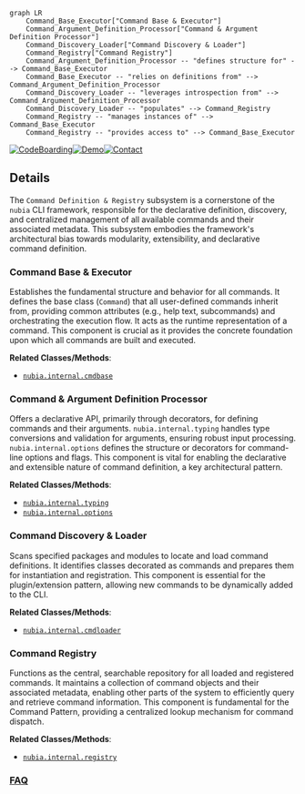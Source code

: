 ```mermaid
graph LR
    Command_Base_Executor["Command Base & Executor"]
    Command_Argument_Definition_Processor["Command & Argument Definition Processor"]
    Command_Discovery_Loader["Command Discovery & Loader"]
    Command_Registry["Command Registry"]
    Command_Argument_Definition_Processor -- "defines structure for" --> Command_Base_Executor
    Command_Base_Executor -- "relies on definitions from" --> Command_Argument_Definition_Processor
    Command_Discovery_Loader -- "leverages introspection from" --> Command_Argument_Definition_Processor
    Command_Discovery_Loader -- "populates" --> Command_Registry
    Command_Registry -- "manages instances of" --> Command_Base_Executor
    Command_Registry -- "provides access to" --> Command_Base_Executor
```

[![CodeBoarding](https://img.shields.io/badge/Generated%20by-CodeBoarding-9cf?style=flat-square)](https://github.com/CodeBoarding/GeneratedOnBoardings)[![Demo](https://img.shields.io/badge/Try%20our-Demo-blue?style=flat-square)](https://www.codeboarding.org/demo)[![Contact](https://img.shields.io/badge/Contact%20us%20-%20contact@codeboarding.org-lightgrey?style=flat-square)](mailto:contact@codeboarding.org)

## Details

The `Command Definition & Registry` subsystem is a cornerstone of the `nubia` CLI framework, responsible for the declarative definition, discovery, and centralized management of all available commands and their associated metadata. This subsystem embodies the framework's architectural bias towards modularity, extensibility, and declarative command definition.

### Command Base & Executor
Establishes the fundamental structure and behavior for all commands. It defines the base class (`Command`) that all user-defined commands inherit from, providing common attributes (e.g., help text, subcommands) and orchestrating the execution flow. It acts as the runtime representation of a command. This component is crucial as it provides the concrete foundation upon which all commands are built and executed.


**Related Classes/Methods**:

- <a href="https://github.com/facebookarchive/python-nubia/blob/main/nubia/internal/cmdbase.py" target="_blank" rel="noopener noreferrer">`nubia.internal.cmdbase`</a>


### Command & Argument Definition Processor
Offers a declarative API, primarily through decorators, for defining commands and their arguments. `nubia.internal.typing` handles type conversions and validation for arguments, ensuring robust input processing. `nubia.internal.options` defines the structure or decorators for command-line options and flags. This component is vital for enabling the declarative and extensible nature of command definition, a key architectural pattern.


**Related Classes/Methods**:

- <a href="https://github.com/facebookarchive/python-nubia/blob/main/nubia/internal/typing" target="_blank" rel="noopener noreferrer">`nubia.internal.typing`</a>
- <a href="https://github.com/facebookarchive/python-nubia/blob/main/nubia/internal/options.py" target="_blank" rel="noopener noreferrer">`nubia.internal.options`</a>


### Command Discovery & Loader
Scans specified packages and modules to locate and load command definitions. It identifies classes decorated as commands and prepares them for instantiation and registration. This component is essential for the plugin/extension pattern, allowing new commands to be dynamically added to the CLI.


**Related Classes/Methods**:

- <a href="https://github.com/facebookarchive/python-nubia/blob/main/nubia/internal/cmdloader.py" target="_blank" rel="noopener noreferrer">`nubia.internal.cmdloader`</a>


### Command Registry
Functions as the central, searchable repository for all loaded and registered commands. It maintains a collection of command objects and their associated metadata, enabling other parts of the system to efficiently query and retrieve command information. This component is fundamental for the Command Pattern, providing a centralized lookup mechanism for command dispatch.


**Related Classes/Methods**:

- <a href="https://github.com/facebookarchive/python-nubia/blob/main/nubia/internal/registry.py" target="_blank" rel="noopener noreferrer">`nubia.internal.registry`</a>




### [FAQ](https://github.com/CodeBoarding/GeneratedOnBoardings/tree/main?tab=readme-ov-file#faq)